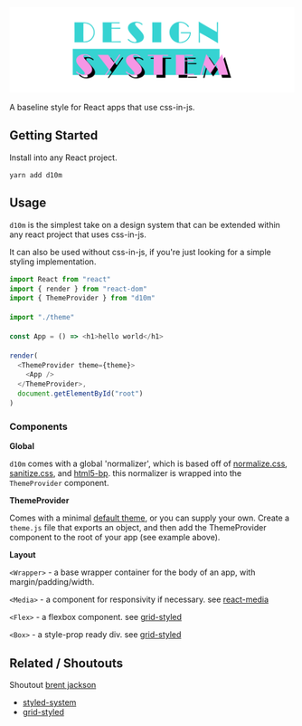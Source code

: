 ![](./banner.png)

A baseline style for React apps that use css-in-js.

## Getting Started

Install into any React project.

```
yarn add d10m
```

## Usage

`d10m` is the simplest take on a design system that can be extended within any react project that uses css-in-js.

It can also be used without css-in-js, if you're just looking for a simple styling implementation.

```javascript
import React from "react"
import { render } from "react-dom"
import { ThemeProvider } from "d10m"

import "./theme"

const App = () => <h1>hello world</h1>

render(
  <ThemeProvider theme={theme}>
    <App />
  </ThemeProvider>,
  document.getElementById("root")
)
```

### Components

**Global**

`d10m` comes with a global 'normalizer', which is based off of [normalize.css](https://github.com/necolas/normalize.css), [sanitize.css](https://github.com/jonathantneal/sanitize.css/), and [html5-bp](https://github.com/h5bp/html5-boilerplate). this normalizer is wrapped into the `ThemeProvider` component.

**ThemeProvider**

Comes with a minimal [default theme](https://github.com/gretzky/d10m/blob/master/src/theme/defaultTheme.js), or you can supply your own. Create a `theme.js` file that exports an object, and then add the ThemeProvider component to the root of your app (see example above).

**Layout**

`<Wrapper>` - a base wrapper container for the body of an app, with margin/padding/width.

`<Media>` - a component for responsivity if necessary. see [react-media](https://github.com/ReactTraining/react-media)

`<Flex>` - a flexbox component. see [grid-styled](https://github.com/jxnblk/)

`<Box>` - a style-prop ready div. see [grid-styled](https://github.com/jxnblk/)

## Related / Shoutouts

Shoutout [brent jackson](https://github.com/jxnblk)

* [styled-system](https://github.com/jxnblk/styled-system)
* [grid-styled](https://github.com/jxnblk/grid-styled)
